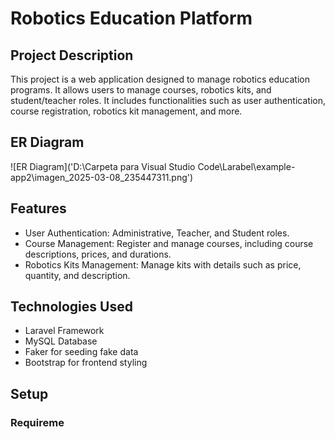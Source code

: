 # Robotics Education Platform

## Project Description
This project is a web application designed to manage robotics education programs. It allows users to manage courses, robotics kits, and student/teacher roles. It includes functionalities such as user authentication, course registration, robotics kit management, and more.

## ER Diagram
![ER Diagram]('D:\Carpeta para Visual Studio Code\Larabel\example-app2\imagen_2025-03-08_235447311.png')

## Features
- User Authentication: Administrative, Teacher, and Student roles.
- Course Management: Register and manage courses, including course descriptions, prices, and durations.
- Robotics Kits Management: Manage kits with details such as price, quantity, and description.

## Technologies Used
- Laravel Framework
- MySQL Database
- Faker for seeding fake data
- Bootstrap for frontend styling

## Setup

### Requireme
